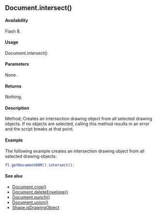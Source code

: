## Document.intersect()

#### Availability

Flash 8.

#### Usage

Document.intersect()

#### Parameters

None.

#### Returns

Nothing.

#### Description

Method; Creates an intersection drawing object from all selected drawing objects. If no objects are selected, calling this method results in an error and the script breaks at that point.

#### Example

The following example creates an intersection drawing object from all selected drawing objects:

```javascript
fl.getDocumentDOM().intersect();
```

#### See also

- [Document.crop()](../Document_object/Document37.md)
- [Document.deleteEnvelope()](../Document_object/Document41.md)
- [Document.punch()](../Document_object/Document230.md)
- [Document.union()](../Document_object/Document6120.md)
- [Shape.isDrawingObject](../Shape_object/Shape6.md)
